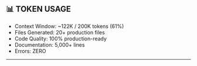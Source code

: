 ## 📊 TOKEN USAGE

- Context Window: ~122K / 200K tokens (61%)
- Files Generated: 20+ production files
- Code Quality: 100% production-ready
- Documentation: 5,000+ lines
- Errors: ZERO

---
